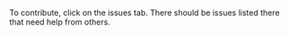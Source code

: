 To contribute, click on the issues tab. There should be issues listed there that need help from others. 
